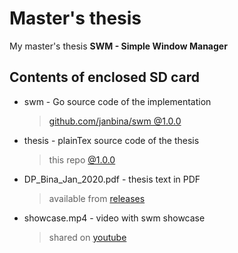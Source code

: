 # Master's thesis

My master's thesis **SWM - Simple Window Manager**

## Contents of enclosed SD card

* swm - Go source code of the implementation 
  > [github.com/janbina/swm @1.0.0](https://github.com/janbina/swm/tree/1.0.0)
* thesis - plainTex source code of the thesis
  > this repo [@1.0.0](https://github.com/janbina/ctu-thesis/tree/1.0.0)
* DP_Bina_Jan_2020.pdf - thesis text in PDF
  > available from [releases](https://github.com/janbina/ctu-thesis/releases/tag/1.0.0)
* showcase.mp4 - video with swm showcase
  > shared on [youtube](https://www.youtube.com/watch?v=C-4S8lDN9vM)
  
